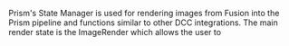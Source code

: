 Prism's State Manager is used for rendering images from Fusion into the Prism pipeline and functions similar to other DCC integrations.  The main render state is the ImageRender which allows the user to